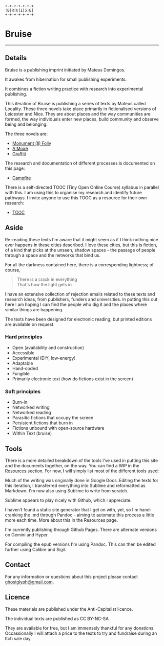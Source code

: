 
```
+-+-+-+-+-+-+
|B|R|U|I|S|E|
+-+-+-+-+-+-+
```

# Bruise

---

## Details

Bruise is a publishing imprint initiated by Mateus Domingos.

It awakes from hibernation for small publishing experiments.

It combines a fiction writing practice with research into experimental publishing.

This iteration of Bruise is publishing a series of texts by Mateus called Locality. These three novels take place primarily in fictionalised versions of Leicester and Nice. They are about places and the way communities are formed, the way individuals enter new places, build community and observe being and belonging.

The three novels are:

- [Monument (II) Folly](https://bruise.in/locality.html)
- [A Moiré](https://bruise.in/locality.html)
- [Graffiti](https://bruise.in/locality.html)


The research and documentation of different processes is documented on this page:

- [Campfire](https://bruise.in/campfire.html)

There is a self-directed TOOC (Tiny Open Online Course) syllabus in parallel with this. I am using this to organise my research and identify future pathways. I invite anyone to use this TOOC as a resource for their own research:

- [TOOC](https://bruise.in/tooc.html)

## Aside

Re-reading these texts I'm aware that it might seem as if I think nothing nice ever happens in these cities described.
I love these cities, but this is fiction, of a kind that picks at the unseen, shadow spaces - the passage of people through a space and the networks that bind us.

For all the darkness contained here, there is a corresponding lightness; of course,

>There is a crack in everything  
>That's how the light gets in

I have an extensive collection of rejection emails related to these texts and research ideas, from publishers, funders and universities. In putting this out here I am hoping I can find the people who dig it and the places where similar things are happening.

The texts have been designed for electronic reading, but printed editions are available on request.

### Hard principles

- Open (availability and construction)
- Accessible
- Experimental (DIY, low-energy)
- Adaptable
- Hand-coded
- Fungible
- Primarily electronic text (how do fictions exist in the screen)

### Soft principles

- Burn-in
- Networked writing
- Networked reading
- Parasitic fictions that occupy the screen
- Persistent fictions that burn in
- Fictions unbound with open-source hardware
- Within Text (bruise)

## Tools

There is a more detailed breakdown of the tools I've used in putting this site and the documents together, on the way. You can find a WIP in the [Resources](https://bruise.in/resources.html) section. For now, I will simply list most of the different tools used:

Much of the writing was originally done in Google Docs. Editing the texts for this iteration, I transferred everything into Sublime and reformatted as Markdown. I'm now also using Sublime to write from scratch.

Sublime appears to play nicely with Github, which I appreciate.

I haven't found a static site generator that I get on with, yet, so I'm hand-cranking the .md through Pandoc - aiming to automate this process a little more each time. More about this in the Resources page.

I'm currently publishing through Github Pages. There are alternate versions on Gemini and Hyper.

For compiling the epub versions I'm using Pandoc. This can then be edited further using Calibre and Sigil.

## Contact

For any information or questions about this project please contact ghostglyph@gmail.com.

## Licence

These materials are published under the Anti-Capitalist licence.

The individual texts are published as CC BY-NC-SA 

They are available for free, but I am immensely thankful for any donations. Occassionally I will attach a price to the texts to try and fundraise during an Itch sale day.
